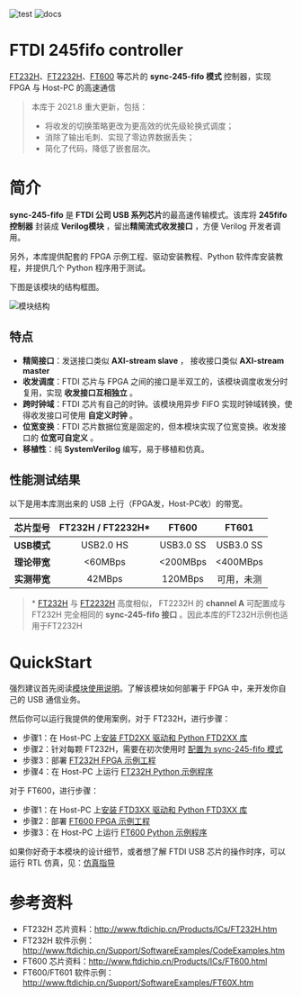 ![test](https://img.shields.io/badge/test-passing-green.svg)
![docs](https://img.shields.io/badge/docs-passing-green.svg)

FTDI 245fifo controller
===========================
[FT232H](https://ftdichip.com/Products/ICs/FT232H.htm)、[FT2232H](https://ftdichip.com/Products/ICs/FT2232H.htm)、[FT600](https://ftdichip.com/Products/ICs/FT600.html) 等芯片的 **sync-245-fifo 模式** 控制器，实现 FPGA 与 Host-PC 的高速通信

> 本库于 2021.8 重大更新，包括：
>
> * 将收发的切换策略更改为更高效的优先级轮换式调度；
> * 消除了输出毛刺、实现了零边界数据丢失；
> * 简化了代码，降低了嵌套层次。

# 简介

**sync-245-fifo** 是 **FTDI 公司 USB 系列芯片**的最高速传输模式。该库将 **245fifo 控制器** 封装成 **Verilog模块** ，留出**精简流式收发接口** ，方便 Verilog 开发者调用。

另外，本库提供配套的 FPGA 示例工程、驱动安装教程、Python 软件库安装教程，并提供几个 Python 程序用于测试。

下图是该模块的结构框图。

![模块结构](https://github.com/WangXuan95/FTDI-245fifo-interface/blob/master/doc/structure.png)

## 特点

* **精简接口**：发送接口类似 **AXI-stream slave** ， 接收接口类似 **AXI-stream master**
* **收发调度**：FTDI 芯片与 FPGA 之间的接口是半双工的，该模块调度收发分时复用，实现 **收发接口互相独立** 。
* **跨时钟域**：FTDI 芯片有自己的时钟。该模块用异步 FIFO 实现时钟域转换，使得收发接口可使用 **自定义时钟** 。
* **位宽变换**：FTDI 芯片数据位宽是固定的，但本模块实现了位宽变换。收发接口的 **位宽可自定义** 。
* **移植性**：纯 **SystemVerilog** 编写，易于移植和仿真。

## 性能测试结果

以下是用本库测出来的 USB 上行（FPGA发，Host-PC收）的带宽。

| 芯片型号    | FT232H / FT2232H\*  |  FT600     | FT601      |
| :--------: | :------------:     |   :------:    | :--------: |
| **USB模式** | USB2.0 HS          |  USB3.0 SS     | USB3.0 SS  |
| **理论带宽** | <60MBps             |  <200MBps      | <400MBps  |
| **实测带宽** | 42MBps           |  120MBps       | 可用，未测 |

> \* [FT232H](https://ftdichip.com/Products/ICs/FT232H.htm) 与 [FT2232H](https://ftdichip.com/Products/ICs/FT2232H.htm) 高度相似， FT2232H 的 **channel A** 可配置成与 FT232H 完全相同的 **sync-245-fifo 接口** 。因此本库的FT232H示例也适用于FT2232H


# QuickStart

强烈建议首先阅读[模块使用说明](https://github.com/WangXuan95/FTDI-245fifo-interface/blob/master/doc/Verilog_module_usage.md)。了解该模块如何部署于 FPGA 中，来开发你自己的 USB 通信业务。

然后你可以运行我提供的使用案例，对于 FT232H，进行步骤：

* 步骤1：在 Host-PC 上[安装 FTD2XX 驱动和 Python FTD2XX 库](https://github.com/WangXuan95/FTDI-245fifo-interface/blob/master/doc/Python_FTD2XX_guide.md)
* 步骤2：针对每颗 FT232H，需要在初次使用时 [配置为 sync-245-fifo 模式](https://github.com/WangXuan95/FTDI-245fifo-interface/blob/master/doc/FT232H_config.md)
* 步骤3：部署 [FT232H FPGA 示例工程](https://github.com/WangXuan95/FTDI-245fifo-interface/blob/master/doc/FT232H_FPGA_project.md) 
* 步骤4：在 Host-PC 上运行 [FT232H Python 示例程序](https://github.com/WangXuan95/FTDI-245fifo-interface/blob/master/doc/FT232H_run_python.md)

对于 FT600，进行步骤：

* 步骤1：在 Host-PC 上[安装 FTD3XX 驱动和 Python FTD3XX 库](https://github.com/WangXuan95/FTDI-245fifo-interface/blob/master/doc/Python_FTD3XX_guide.md)
* 步骤2：部署 [FT600 FPGA 示例工程](https://github.com/WangXuan95/FTDI-245fifo-interface/blob/master/doc/FT600_FPGA_project.md) 
* 步骤3：在 Host-PC 上运行 [FT600 Python 示例程序](https://github.com/WangXuan95/FTDI-245fifo-interface/blob/master/doc/FT600_run_python.md)

如果你好奇于本模块的设计细节，或者想了解 FTDI USB 芯片的操作时序，可以运行 RTL 仿真，见：[仿真指导](https://github.com/WangXuan95/FTDI-245fifo-interface/blob/master/testbench)

# 参考资料

* FT232H 芯片资料：http://www.ftdichip.cn/Products/ICs/FT232H.htm
* FT232H 软件示例：http://www.ftdichip.cn/Support/SoftwareExamples/CodeExamples.htm
* FT600 芯片资料：http://www.ftdichip.cn/Products/ICs/FT600.html
* FT600/FT601 软件示例： http://www.ftdichip.cn/Support/SoftwareExamples/FT60X.htm
